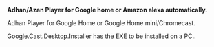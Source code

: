 **Adhan/Azan Player for Google home or Amazon alexa automatically.**

Adhan Player for Google Home or Google Home mini/Chromecast.

Google.Cast.Desktop.Installer has the EXE to be installed on a PC..
